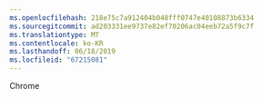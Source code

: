 ```yaml
---
ms.openlocfilehash: 218e75c7a912404b048fff0747e40108873b6334
ms.sourcegitcommit: ad203331ee9737e82ef70206ac04eeb72a5f9c7f
ms.translationtype: MT
ms.contentlocale: ko-KR
ms.lasthandoff: 06/18/2019
ms.locfileid: "67215081"
---
```

Chrome